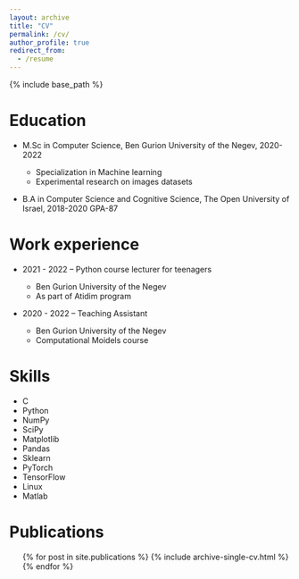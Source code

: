 ```yaml
---
layout: archive
title: "CV"
permalink: /cv/
author_profile: true
redirect_from:
  - /resume
---
```


{% include base_path %}

Education
======

* M.Sc in Computer Science, Ben Gurion University of the Negev, 2020-2022
  * Specialization in Machine learning
  * Experimental research on images datasets

* B.A in Computer Science and Cognitive Science, The Open University of Israel, 2018-2020
  GPA-87


Work experience
======


* 2021 - 2022 – Python course lecturer for teenagers 
  * Ben Gurion University of the Negev
  * As part of Atidim program

* 2020 - 2022 – Teaching Assistant
  * Ben Gurion University of the Negev
  * Computational Moidels course


  
Skills
======
*	C
*	Python
  *	NumPy
  *	SciPy
  *	Matplotlib
  *	Pandas
  *	Sklearn
  *	PyTorch
  *	TensorFlow
* Linux
* Matlab



Publications
======
  <ul>{% for post in site.publications %}
    {% include archive-single-cv.html %}
  {% endfor %}</ul>
  
<!-- A geometric method for improved uncertainty estimation in real-time- Uncertainty in AI 2022
Uncertainty Estimation based on Geometric Separation- submitted 2023 -->

  
<!-- Talks
======
  <ul>{% for post in site.talks %}
    {% include archive-single-talk-cv.html %}
  {% endfor %}</ul> 
  
<!-- Teaching 
======
  <ul>{% for post in site.teaching %}
    {% include archive-single-cv.html %}
  {% endfor %}</ul> 
<!--   
Service and leadership
======
* Currently signed in to 43 different slack teams -->
